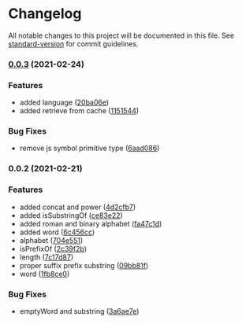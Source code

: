 # Changelog

All notable changes to this project will be documented in this file. See [standard-version](https://github.com/conventional-changelog/standard-version) for commit guidelines.

### [0.0.3](https://github.com/jlguenego/language/compare/v0.0.2...v0.0.3) (2021-02-24)


### Features

* added language ([20ba06e](https://github.com/jlguenego/language/commit/20ba06e64adb7fe9d44fb286df6cbb0a3a99ba6c))
* added retrieve from cache ([1151544](https://github.com/jlguenego/language/commit/1151544574da787ebbb5c5ad99a9d2c480cd6d3c))


### Bug Fixes

* remove js symbol primitive type ([6aad086](https://github.com/jlguenego/language/commit/6aad0864f24492c5c776ad183fa66fe416caa125))

### 0.0.2 (2021-02-21)


### Features

* added concat and power ([4d2cfb7](https://github.com/jlguenego/language/commit/4d2cfb7aede783e9a5c9f3ea26955cbe9e94f5eb))
* added isSubstringOf ([ce83e22](https://github.com/jlguenego/language/commit/ce83e223717068b8ffcc438b9100230e71758ceb))
* added roman and binary alphabet ([fa47c1d](https://github.com/jlguenego/language/commit/fa47c1d2f5260c516a7ffdfe05de9fe6384ca156))
* added word ([6c456cc](https://github.com/jlguenego/language/commit/6c456ccfb1de2e5ee203850a6893f5e400907a58))
* alphabet ([704e551](https://github.com/jlguenego/language/commit/704e55120696453ca1d2cab745c1a28ad5fa5b3e))
* isPrefixOf ([2c39f2b](https://github.com/jlguenego/language/commit/2c39f2bf4a26e555fd95c64b8b6eae52fdcbf283))
* length ([7c17d87](https://github.com/jlguenego/language/commit/7c17d87662af011adfd1846ce109f33858be4169))
* proper suffix prefix substring ([09bb81f](https://github.com/jlguenego/language/commit/09bb81f609f45d00ec021ab98c4dea4e3259213d))
* word ([1fb8ce0](https://github.com/jlguenego/language/commit/1fb8ce03cbcab4e7f11bf93bcc3f3de4f2949c1d))


### Bug Fixes

* emptyWord and substring ([3a6ae7e](https://github.com/jlguenego/language/commit/3a6ae7e4ed52a1ad866e3d8940cbd44dba22a733))
